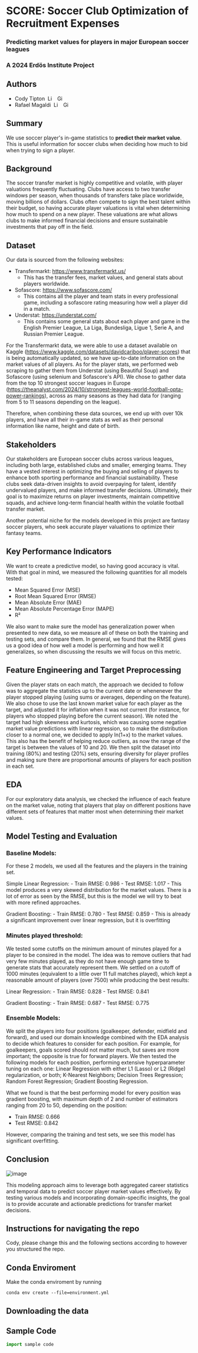 # SCORE: Soccer Club Optimization of Recruitment Expenses
### Predicting market values for players in major European soccer leagues
### A 2024 Erdös Institute Project

## Authors
- Cody Tipton &nbsp;<a href="https://www.linkedin.com/in/cody-tipton-21075417b/"><img src="https://upload.wikimedia.org/wikipedia/commons/c/ca/LinkedIn_logo_initials.png" alt="LinkedIn" style="height: 1em; width:auto;"/></a> &nbsp; <a href="https://github.com/shadtome"> <img src="https://upload.wikimedia.org/wikipedia/commons/9/91/Octicons-mark-github.svg" alt="GitHub" style="height: 1em; width: auto;"/></a>
- Rafael Magaldi &nbsp;<a href="https://www.linkedin.com/in/rafaelmagaldi/"><img src="https://upload.wikimedia.org/wikipedia/commons/c/ca/LinkedIn_logo_initials.png" alt="LinkedIn" style="height: 1em; width:auto;"/></a> &nbsp; <a href="https://github.com/rmmagaldi"> <img src="https://upload.wikimedia.org/wikipedia/commons/9/91/Octicons-mark-github.svg" alt="GitHub" style="height: 1em; width: auto;"/></a>

## Summary
We use soccer player's in-game statistics to **predict their market value**. This is useful information for soccer clubs when deciding how much to bid when trying to sign a player.

## Background
The soccer transfer market is highly competitive and volatile, with player valuations frequently fluctuating. Clubs have access to two transfer windows per season, when thousands of transfers take place worldwide, moving billions of dollars. Clubs often compete to sign the best talent within their budget, so having accurate player valuations is vital when determining how much to spend on a new player. These valuations are what allows clubs to make informed financial decisions and ensure sustainable investments that pay off in the field.

## Dataset
Our data is sourced from the following websites:

- Transfermarkt: https://www.transfermarkt.us/
    - This has the transfer fees, market values, and general stats about players worldwide.
- Sofascore: https://www.sofascore.com/
    - This contains all the player and team stats in every professional game, including a sofascore rating measuring how well a player did in a match.
- Understat: https://understat.com/
    - This contains some general stats about each player and game in the English Premier League, La Liga, Bundesliga, Ligue 1, Serie A, and Russian Premier League.

For the Transfermarkt data, we were able to use a dataset available on Kaggle (https://www.kaggle.com/datasets/davidcariboo/player-scores) that is being automatically updated, so we have up-to-date information on the market values of all players.
As for the player stats, we performed web scraping to gather them from Understat (using Beautiful Soup) and Sofascore (using selenium and Sofascore's API). We chose to gather data from the top 10 strongest soccer leagues in Europe (https://theanalyst.com/2024/10/strongest-leagues-world-football-opta-power-rankings), across as many seasons as they had data for (ranging from 5 to 11 seasons depending on the league).

Therefore, when combining these data sources, we end up with over 10k players, and have all their in-game stats as well as their personal information like name, height and date of birth.

## Stakeholders

Our stakeholders are European soccer clubs across various leagues, including both large, established clubs and smaller, emerging teams. They have a vested interest in optimizing the buying and selling of players to enhance both sporting performance and financial sustainability. These clubs seek data-driven insights to avoid overpaying for talent, identify undervalued players, and make informed transfer decisions. Ultimately, their goal is to maximize returns on player investments, maintain competitive squads, and achieve long-term financial health within the volatile football transfer market.

Another potential niche for the models developed in this project are fantasy soccer players, who seek accurate player valuations to optimize their fantasy teams.

## Key Performance Indicators
We want to create a predictive model, so having good accuracy is vital. With that goal in mind, we measured the following quantities for all models tested:

- Mean Squared Error (MSE)
- Root Mean Squared Error (RMSE)
- Mean Absolute Error (MAE)
- Mean Absolute Percentage Error (MAPE)
- R²

We also want to make sure the model has generalization power when presented to new data, so we measure all of these on both the training and testing sets, and compare them. In general, we found that the RMSE gives us a good idea of how well a model is performing and how well it generalizes, so when discussing the results we will focus on this metric.

## Feature Engineering and Target Preprocessing
Given the player stats on each match, the approach we decided to follow was to aggregate the statistics up to the current date or whenenever the player stopped playing (using sums or averages, depending on the feature). We also chose to use the last known market value for each player as the target, and adjusted it for inflation when it was not current (for instance, for players who stopped playing before the current season). We noted the target had high skewness and kurtosis, which was causing some negative market value predictions with linear regression, so to make the distribution closer to a normal one, we decided to apply ln(1+x) to the market values. This also has the benefit of helping reduce outliers, as now the range of the target is between the values of 10 and 20. We then split the dataset into training (80%) and testing (20%) sets, ensuring diversity for player profiles and making sure there are proportional amounts of players for each position in each set.

## EDA
For our exploratory data analysis, we checked the influence of each feature on the market value, noting that players that play on different positions have different sets of features that matter most when determining their market values.

## Model Testing and Evaluation
### Baseline Models:

For these 2 models, we used all the features and the players in the training set.

Simple Linear Regression:
    - Train RMSE: 0.986
    - Test RMSE: 1.017
    - This model produces a very skewed distribution for the market values. There is a lot of error as seen by the RMSE, but this is the model we will try to beat with more refined approaches.
    
Gradient Boosting:
    - Train RMSE: 0.780
    - Test RMSE: 0.859
    - This is already a significant improvement over linear regression, but it is overfitting

### Minutes played threshold:

We tested some cutoffs on the minimum amount of minutes played for a player to be consired in the model. The idea was to remove outliers that had very few minutes played, as they do not have enough game time to generate stats that accurately represent them. We settled on a cutoff of 1000 minutes (equivalent to a little over 11 full matches played), which kept a reasonable amount of players (over 7500) while producing the best results:

Linear Regression:
    - Train RMSE: 0.828
    - Test RMSE: 0.841

Gradient Boosting:
    - Train RMSE: 0.687
    - Test RMSE: 0.775

### Ensemble Models:
We split the players into four positions (goalkeeper, defender, midfield and forward), and used our domain knowledge combined with the EDA analysis to decide which features to consider for each position. For example, for goalkeepers, goals scored should not matter much, but saves are more important; the opposite is true for forward players. We then tested the following models for each position, performing extensive hyperparameter tuning on each one: Linear Regression with either L1 (Lasso) or L2 (Ridge) regularization, or both; K-Nearest Neighbors; Decision Trees Regression; Random Forest Regression; Gradient Boosting Regression.

What we found is that the best performing model for every position was gradient boosting, with maximum depth of 2 and number of estimators ranging from 20 to 50, depending on the position:

- Train RMSE: 0.666
- Test RMSE: 0.842

However, comparing the training and test sets, we see this model has significant overfitting.
        
## Conclusion



![image](https://github.com/user-attachments/assets/3f9570cd-1adb-4d42-9651-89a3c94fa290)


This modeling approach aims to leverage both aggregated career statistics and temporal data to predict soccer player market values effectively. By testing various models and incorporating domain-specific insights, the goal is to provide accurate and actionable predictions for transfer market decisions.

## Instructions for navigating the repo
Cody, please change this and the following sections according to however you structured the repo.

## Conda Enviroment
Make the conda enviroment by running
```console
conda env create --file=environment.yml
```
## Downloading the data


## Sample Code

```python
import sample code
```




